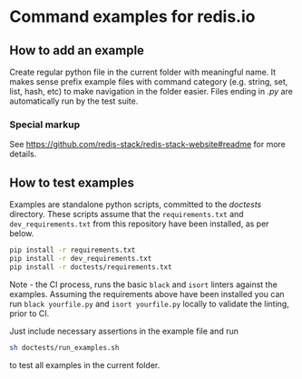 # Command examples for redis.io

## How to add an example

Create regular python file in the current folder with meaningful name. It makes sense prefix example files with
command category (e.g. string, set, list, hash, etc) to make navigation in the folder easier. Files ending in *.py*
are automatically run by the test suite.

### Special markup

See https://github.com/redis-stack/redis-stack-website#readme for more details.

## How to test examples

Examples are standalone python scripts, committed to the *doctests* directory. These scripts assume that the
```requirements.txt``` and ```dev_requirements.txt``` from this repository have been installed, as per below.

```bash
pip install -r requirements.txt
pip install -r dev_requirements.txt
pip install -r doctests/requirements.txt
```

Note - the CI process, runs the basic ```black``` and ```isort``` linters against the examples. Assuming
the requirements above have been installed you can run ```black yourfile.py``` and ```isort yourfile.py```
locally to validate the linting, prior to CI.

Just include necessary assertions in the example file and run
```bash
sh doctests/run_examples.sh
```
to test all examples in the current folder.
